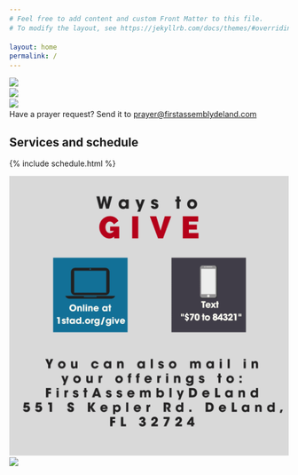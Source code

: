```yaml
---
# Feel free to add content and custom Front Matter to this file.
# To modify the layout, see https://jekyllrb.com/docs/themes/#overriding-theme-defaults

layout: home
permalink: /
---
```


<div class="component-live"></div>

<div class="row">
    <div class="col-xs-12 col-sm-12 col-md-4 col-lg-4 promotion">
        <a href="https://www.dropbox.com/s/raw/6euxggd0dk59l6y/promo1.jpg" target="_blank"><img class="image-responsive" src="https://www.dropbox.com/s/raw/6euxggd0dk59l6y/promo1.jpg" /></a>
    </div>
    <div class="col-xs-12 col-sm-12 col-md-4 col-lg-4 promotion">
        <a href="https://www.dropbox.com/s/raw/2bfzofasnzrqa88/promo2.jpg" target="_blank"><img class="image-responsive" src="https://www.dropbox.com/s/raw/2bfzofasnzrqa88/promo2.jpg" /></a>
    </div>
    <div class="col-xs-12 col-sm-12 col-md-4 col-lg-4 promotion">
        <a href="https://www.dropbox.com/s/raw/4boj1oqfb61a9ys/promo3.jpg" target="_blank"><img class="image-responsive" src="https://www.dropbox.com/s/raw/4boj1oqfb61a9ys/promo3.jpg" /></a>
    </div>
</div>

<div class="schedule row">
    <div class="col-xs-12 col-sm-12 col-md-12 col-lg-12">
        <div>
            Have a prayer request? Send it to <a href="emailto:prayer@firstassemblydeland.com">prayer@firstassemblydeland.com</a>
        </div>
    </div>
</div>

## Services and schedule

{% include schedule.html %}

<!--
## Upcoming events

<div class="row">
    <div class="col-xs-12 col-sm-12 col-md-6 col-lg-6">
        <img class="image-responsive" src="/static/Good-Friday20-scaled.jpg" />
    </div>
    <div class="col-xs-12 col-sm-12 col-md-6 col-lg-6">
        <img class="image-responsive" src="/static/sunrise-service20.jpg" />
    </div>
</div>
<div class="end-xs end-sm end-md end-lg"><a href="/events/"><strong>More events &raquo;</strong></a></div>
-->

<div class="component-social"></div>

<div class="row">
    <div class="col-xs-12 col-sm-12 col-md-6 col-lg-6">
        <a href="https://firstdeland.churchcenter.com/giving">
            <img src="/static/waystogive.png" class="image-responsive" />
        </a>
    </div>
    <div class="col-xs-12 col-sm-12 col-md-6 col-lg-6">
        <img class="image-responsive" src="https://www.dropbox.com/s/raw/vjuogcungj54t69/bottom_notice.jpg" />
    </div>
</div>
